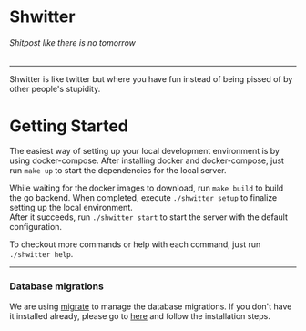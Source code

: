 # Shwitter

###### Shitpost like there is no tomorrow

---

Shwitter is like twitter but where you have fun instead of being pissed of by other people's stupidity.

# Getting Started

The easiest way of setting up your local development environment is by using docker-compose. After installing docker and
docker-compose, just run `make up` to start the dependencies for the local server.

While waiting for the docker images to download, run `make build` to build the go backend. When completed, execute
`./shwitter setup` to finalize setting up the local environment.   
After it succeeds, run `./shwitter start` to start the server with the default configuration.

To checkout more commands or help with each command, just run `./shwitter help`.

---

### Database migrations

We are using [migrate](https://github.com/golang-migrate/migrate/) to manage the database migrations. If you don't have
it installed already, please go to
[here](https://github.com/golang-migrate/migrate/blob/master/GETTING_STARTED.md) and follow the installation steps.

